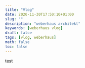 ```yaml
---
title: "Vlog"
date: 2020-11-30T17:50:10+01:00
slug: ""
description: "weberhaus architekt"
keywords: [weberhaus vlog]
draft: false
tags: [vlog, weberhaus]
math: false
toc: false
---
```


test



